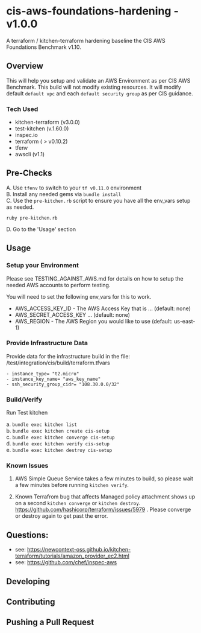 # cis-aws-foundations-hardening - v1.0.0

A terraform / kitchen-terraform hardening baseline the CIS AWS Foundations Benchmark v1.10.

## Overview

This will help you setup and validate an AWS Environment as per CIS AWS Benchmark. This build will not modify existing resources.
It will modify default `default vpc` and each `default security group` as per CIS guidance.


### Tech Used
- kitchen-terraform (v3.0.0)
- test-kitchen (v.1.60.0)
- inspec.io
- terraform ( > v0.10.2)
- tfenv
- awscli (v1.1)

## Pre-Checks

A. Use `tfenv` to switch to your `tf v0.11.0` environment  
B. Install any needed gems via `bundle install`  
C. Use the `pre-kitchen.rb` script to ensure you have all the env_vars setup as needed.  
```
ruby pre-kitchen.rb
```
D. Go to the 'Usage' section  

## Usage

### Setup your Environment  

Please see TESTING_AGAINST_AWS.md for details on how to setup the needed AWS accounts to perform testing.

You will need to set the following env_vars for this to work.

- AWS_ACCESS_KEY_ID - The AWS Access Key that is ... (default: none)
- AWS_SECRET_ACCESS_KEY ... (default: none)
- AWS_REGION - The AWS Region you would like to use (default: us-east-1)

### Provide Infrastructure Data 

Provide data for the infrastructure build in the file:
/test/integration/cis/build/terraform.tfvars

```
- instance_type= "t2.micro"
- instance_key_name= "aws_key_name"
- ssh_security_group_cidr= "108.30.0.0/32"
```

### Build/Verify

Run Test kitchen

  a. `bundle exec kitchen list`  
  b. `bundle exec kitchen create cis-setup`  
  c. `bundle exec kitchen converge cis-setup`  
  d. `bundle exec kitchen verify cis-setup`  
  e. `bundle exec kitchen destroy cis-setup`  


### Known Issues

1) AWS Simple Queue Service takes a few minutes to build, so please wait a few minutes before running `kitchen verify`.

2) Known Terrafrom bug that affects Managed policy attachment shows up on a second `kitchen converge` or `kitchen destroy`. 
https://github.com/hashicorp/terraform/issues/5979 .
Please converge or destroy again to get past the error.

## Questions:

- see: https://newcontext-oss.github.io/kitchen-terraform/tutorials/amazon_provider_ec2.html
- see: https://github.com/chef/inspec-aws

## Developing

## Contributing

## Pushing a Pull Request
